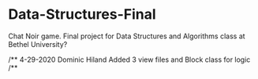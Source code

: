 # Data-Structures-Final
Chat Noir game. Final project for Data Structures and Algorithms class at Bethel University?

/** 4-29-2020 Dominic Hiland
    Added 3 view files and Block class for logic
/**

